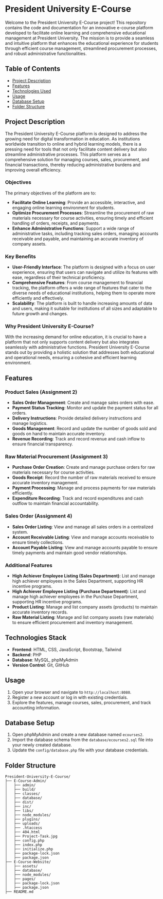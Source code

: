 # President University E-Course

Welcome to the President University E-Course project! This repository contains the code and documentation for an innovative e-course platform developed to facilitate online learning and comprehensive educational management at President University. The mission is to provide a seamless and intuitive platform that enhances the educational experience for students through efficient course management, streamlined procurement processes, and robust administrative functionalities.

## Table of Contents

- [Project Description](#project-description)
- [Features](#features)
- [Technologies Used](#technologies-used)
- [Usage](#usage)
- [Database Setup](#database-setup)
- [Folder Structure](#folder-structure)

## Project Description

The President University E-Course platform is designed to address the growing need for digital transformation in education. As institutions worldwide transition to online and hybrid learning models, there is a pressing need for tools that not only facilitate content delivery but also streamline administrative processes. This platform serves as a comprehensive solution for managing courses, sales, procurement, and financial transactions, thereby reducing administrative burdens and improving overall efficiency.

### Objectives
The primary objectives of the platform are to:
- **Facilitate Online Learning**: Provide an accessible, interactive, and engaging online learning environment for students.
- **Optimize Procurement Processes**: Streamline the procurement of raw materials necessary for course activities, ensuring timely and efficient handling of orders, receipts, and payments.
- **Enhance Administrative Functions**: Support a wide range of administrative tasks, including tracking sales orders, managing accounts receivable and payable, and maintaining an accurate inventory of company assets.

### Key Benefits
- **User-Friendly Interface**: The platform is designed with a focus on user experience, ensuring that users can navigate and utilize its features with ease, regardless of their technical proficiency.
- **Comprehensive Features**: From course management to financial tracking, the platform offers a wide range of features that cater to the diverse needs of educational institutions, helping them to operate more efficiently and effectively.
- **Scalability**: The platform is built to handle increasing amounts of data and users, making it suitable for institutions of all sizes and adaptable to future growth and changes.

### Why President University E-Course?
With the increasing demand for online education, it is crucial to have a platform that not only supports content delivery but also integrates seamlessly with administrative functions. President University E-Course stands out by providing a holistic solution that addresses both educational and operational needs, ensuring a cohesive and efficient learning environment.

## Features

### Product Sales (Assignment 2)
- **Sales Order Management**: Create and manage sales orders with ease.
- **Payment Status Tracking**: Monitor and update the payment status for all orders.
- **Delivery Instructions**: Provide detailed delivery instructions and manage logistics.
- **Goods Management**: Record and update the number of goods sold and goods on hand to maintain accurate inventory.
- **Revenue Recording**: Track and record revenue and cash inflow to ensure financial transparency.

### Raw Material Procurement (Assignment 3)
- **Purchase Order Creation**: Create and manage purchase orders for raw materials necessary for course activities.
- **Goods Receipt**: Record the number of raw materials received to ensure accurate inventory management.
- **Payment Processing**: Manage and process payments for raw materials efficiently.
- **Expenditure Recording**: Track and record expenditures and cash outflow to maintain financial accountability.

### Sales Order (Assignment 4)
- **Sales Order Listing**: View and manage all sales orders in a centralized system.
- **Account Receivable Listing**: View and manage accounts receivable to ensure timely collections.
- **Account Payable Listing**: View and manage accounts payable to ensure timely payments and maintain good vendor relationships.

### Additional Features
- **High Achiever Employee Listing (Sales Department)**: List and manage high achiever employees in the Sales Department, supporting HR incentive programs.
- **High Achiever Employee Listing (Purchase Department)**: List and manage high achiever employees in the Purchase Department, supporting HR incentive programs.
- **Product Listing**: Manage and list company assets (products) to maintain accurate inventory records.
- **Raw Material Listing**: Manage and list company assets (raw materials) to ensure efficient procurement and inventory management.

## Technologies Stack

- **Frontend**: HTML, CSS, JavaScript, Bootstrap, Tailwind
- **Backend**: PHP
- **Database**: MySQL, phpMyAdmin
- **Version Control**: Git, GitHub

## Usage

1. Open your browser and navigate to `http://localhost:8080`.
2. Register a new account or log in with existing credentials.
3. Explore the features, manage courses, sales, procurement, and track accounting information.

## Database Setup

1. Open phpMyAdmin and create a new database named `ecourses2`.
2. Import the database schema from the `database/ecourses2.sql` file into your newly created database.
3. Update the `config/database.php` file with your database credentials.

## Folder Structure

```
President-University-E-Course/
├── E-Course-Admin/
│   ├── admin/
│   ├── build/
│   ├── classes/
│   ├── database/
│   ├── dist/
│   ├── inc/
│   ├── libs/
│   ├── node_modules/
│   ├── plugins/
│   ├── uploads/
│   ├── .htaccess
│   ├── 404.html
│   ├── Project-Task.jpg
│   ├── config.php
│   ├── index.php
│   ├── initialize.php
│   ├── package-lock.json
│   ├── package.json
├── E-Course-Website/
│   ├── assets/
│   ├── database/
│   ├── node_modules/
│   ├── pages/
│   ├── package-lock.json
│   ├── package.json
├── README.md
```
